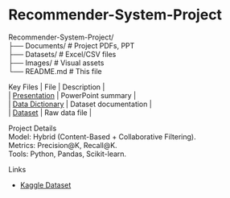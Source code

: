 # Recommender-System-Project

Recommender-System-Project/  
├── Documents/               # Project PDFs, PPT  
├── Datasets/                # Excel/CSV files  
├── Images/                  # Visual assets  
└── README.md                # This file  


Key Files 
| File | Description |    
| [Presentation](Documents/Recomender%20System%20ver%203.pptx) | PowerPoint summary |  
| [Data Dictionary](Documents/data_dictionary_dataquest_RecSys_2025.pdf) | Dataset documentation |  
| [Dataset](Datasets/ecommerce_data.rar) | Raw data file |  

Project Details  
Model: Hybrid (Content-Based + Collaborative Filtering).  
Metrics: Precision@K, Recall@K.  
Tools: Python, Pandas, Scikit-learn.  

Links
- [Kaggle Dataset](https://www.kaggle.com/datasets/carrie1/ecommerce-data)  
